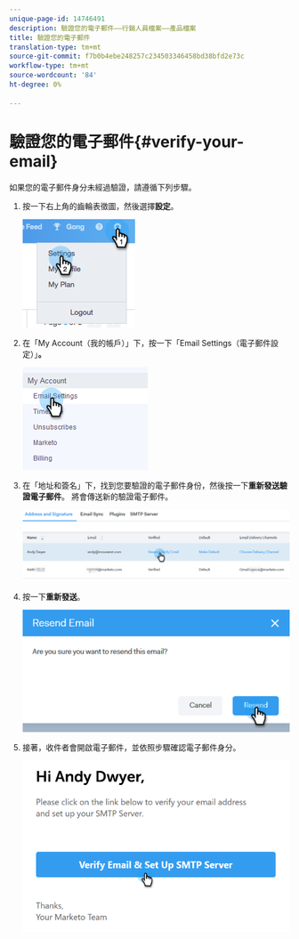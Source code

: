 ```yaml
---
unique-page-id: 14746491
description: 驗證您的電子郵件——行銷人員檔案——產品檔案
title: 驗證您的電子郵件
translation-type: tm+mt
source-git-commit: f7b0b4ebe248257c234503346458bd38bfd2e73c
workflow-type: tm+mt
source-wordcount: '84'
ht-degree: 0%

---
```



# 驗證您的電子郵件{#verify-your-email}

如果您的電子郵件身分未經過驗證，請遵循下列步驟。

1. 按一下右上角的齒輪表徵圖，然後選擇&#x200B;**設定**。

   ![](assets/verify-your-email-1.png)

1. 在「My Account（我的帳戶）」下，按一下「Email Settings（電子郵件設定）」**。**

   ![](assets/verify-your-email-2.png)

1. 在「地址和簽名」下，找到您要驗證的電子郵件身份，然後按一下&#x200B;**重新發送驗證電子郵件**。 將會傳送新的驗證電子郵件。

   ![](assets/verify-your-email-3.png)

1. 按一下&#x200B;**重新發送**。

   ![](assets/verify-your-email-4.png)

1. 接著，收件者會開啟電子郵件，並依照步驟確認電子郵件身分。

   ![](assets/verify-your-email-5.png)
